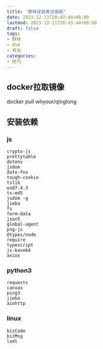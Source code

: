 ```yaml
---
title: "群辉安装青龙面板"
date: 2023-12-11T20:43:44+08:00
lastmod: 2023-12-11T20:43:44+08:00
draft: false
tags:
- 群辉
- dsm
- 青龙
categories:
- 技巧
---
```


## docker拉取镜像

docker pull whyour/qinglong


## 安装依赖
<!--more-->

### js
```
crypto-js  
prettytable
dotenv  
jsdom
date-fns  
tough-cookie  
tslib
ws@7.4.3  
ts-md5  
jsdom -g  
jieba  
fs
form-data  
json5  
global-agent  
png-js  
@types/node  
require
typescript  
js-base64  
axios
```
### python3
```
requests
canvas  
ping3
jieba
aiohttp
```
### linux
```
bizCode
bizMsg  
lxml
```